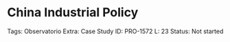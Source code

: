 # China Industrial Policy

Tags: Observatorio
Extra: Case Study
ID: PRO-1572
L: 23
Status: Not started